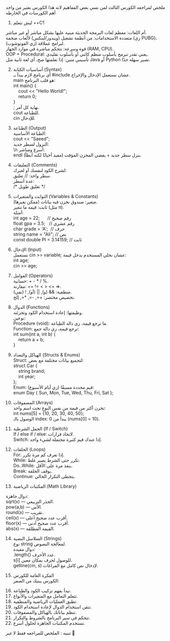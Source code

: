 
ملخص لمراجعه الكورس الثالث لمن نسي بعض المفاهيم لانه هذا الكورس يعتبر من واحد أهم الكورسات في الخارطه  
  
1) ليش نتعلم ++C؟  
  
أم اللغات: معظم لغات البرمجة الحديثة مبنية عليها بشكل مباشر أو غير مباشر.  
متعددة الاستخدامات: من أنظمة تشغيل (ويندوز/لينكس) لألعاب ضخمة (زي PUBG)، لبرامج عملاقة (زي الفوتوشوب).  
قوة وسرعة: تتحكم مباشرة في موارد الجهاز (RAM, CPU).  
OOP + Procedural: يعني تقدر تبرمج بأسلوب منظم كائني أو بأسلوب تقليدي.  
تأسيس متين: إذا تعلمتها صح، أي لغة ثانية مثل Java أو Python تصير سهلة جدًا.  
  
2) أساسيات الكتابة (Syntax)  
أي برنامج لازم يبدأ بـ #include <iostream> عشان نستعمل الإدخال والإخراج.  
main هو قلب البرنامج:  
int main() {  
    cout << "Hello World!";  
    return 0;  
}  
; نهاية كل أمر.  
cout للطباعة.  
cin للإدخال.  
  
3) الطباعة (Output)  
الطباعة الأساسية:  
cout << "Saeed";  
النزول لسطر جديد:  
\n أسرع ومباشر.  
endl ينزل سطر جديد + يفضي المخزن المؤقت (مفيد أحيانًا لكنه أبطأ).  
  
4) التعليقات (Comments)  
لشرح الكود لنفسك أو لغيرك:  
سطر واحد: // تعليق.  
عدة أسطر:  
/* تعليق طويل */  
  
5) الثوابت والمتغيرات (Variables & Constants)  
متغير: صندوق نخزن فيه بيانات (ممكن نغيرها).  
ثابت: قيمة ما تتغير (مثل π).  
أمثلة:  
int age = 22;      // رقم صحيح  
float gpa = 3.5;   // رقم عشري  
char grade = 'A';  // حرف  
string name = "Ali"; // نص  
const double PI = 3.14159; // ثابت  
  
6) الإدخال (Input)  
نستعمل cin >> variable; عشان نخلي المستخدم يدخل قيمة:  
int age;  
cin >> age;  
  
7) العوامل (Operators)  
حسابية: + - * / %.  
مقارنة: == != < > <= >=.  
منطقية: && (و), || (أو), ! (نفي).  
تخصيص مختصر: +=, -=, *=, إلخ.  
  
8) الدوال (Functions)  
وظيفتها: إعادة استخدام الكود وتجزئته.  
نوعين:  
Procedure (void): ما ترجع قيمة، زي دالة الطباعة.  
Function: ترجع قيمة، زي دالة جمع:  
int sum(int a, int b) {  
    return a + b;  
}  
  
9) الهياكل والتعداد (Structs & Enums)  
Struct: لتجميع بيانات مختلفة مع بعض:  
struct Car {  
    string brand;  
    int year;  
};  
Enum: قيم محددة مسبقًا (زي أيام الأسبوع):  
enum Day { Sun, Mon, Tue, Wed, Thu, Fri, Sat };  
  
10) المصفوفات (Arrays)  
تخزن أكثر من قيمة من نفس النوع تحت اسم واحد:  
int nums[5] = {10, 20, 30, 40, 50};  
الوصول بالـ index: يبدأ من 0 (nums[0] = 10).  
  
11) الجمل الشرطية (If / Switch)  
If / else if / else: لاتخاذ قرارات.  
Switch: إذا عندك قيم كثيرة محتملة لشيء واحد.  
  
12) الحلقات (Loops)  
For: إذا تعرف كم مرة تكرر.  
While: تكرر حتى الشرط يصير غلط.  
Do..While: ينفذ مرة على الأقل.  
Break: يوقف الحلقة.  
Continue: يتخطى التكرار الحالي.  
  
13) المكتبات الرياضية (Math Library)  
  
دوال جاهزة:  
sqrt(x) — الجذر التربيعي.  
pow(a,b) — الأس.  
round(x) — تقريب.  
ceil(x) — أقرب عدد صحيح أعلى.  
floor(x) — أقرب عدد صحيح أدنى.  
abs(x) — القيمة المطلقة.  
  
14) السلاسل النصية (Strings)  
نوع string لمعالجة النصوص.  
دوال مفيدة:  
.length() عدد الأحرف.  
s[i] للوصول لحرف بمكان معين.  
getline(cin, s) لإدخال نص كامل مع الفراغات.  
  
15) الفكرة العامة للكورس  
الكورس يبنيك من الصفر:  
16. تبدأ بفهم تركيب الكود والطباعة.  
17. تتعلم التعامل مع المتغيرات والأنواع.  
18. تطبق العمليات الرياضية والمنطقية.  
19. تتقن استخدام الدوال لإعادة استخدام الكود.  
20. تنظم بياناتك بالهياكل والمصفوفات.  
21. تتحكم في سير البرنامج بالشروط والتكرار.  
22. تستخدم المكتبات الجاهزة لحلول أسرع.  
  
تنبيه : الملخص للمراجعه فقط لا غير 🛑